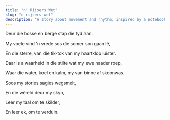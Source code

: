 ```yaml
---
title: "n' Rijsers Wet"
slug: "n-rijsers-wet"
description: "A story about movement and rhythm, inspired by a notebook my Grandfather once owned"
---
```


Deur die bosse en berge stap die tyd aan.

My voete vind 'n vrede sos die somer son gaan lê,

En die sterre, van die tik-tok van my haartklop luister.

Daar is a waarheid in die stilte wat my ewe naader roep,

Waar die water, koel en kalm, my van binne af skoonwas.

Soos my stories sagies wegsmelt,

En die wêreld deur my skyn,

Leer my taal om te skilder,

En leer ek, om te verduin. 

